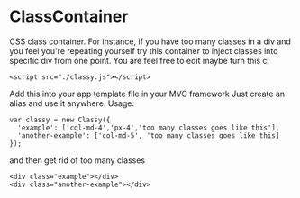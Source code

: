 # ClassContainer

CSS class container. For instance, if you have too many classes in a div and you feel you're repeating yourself try this container to inject classes into specific div from one point.
You are feel free to edit maybe turn this cl
```
<script src="./classy.js"></script>
```

Add this into your app template file in your MVC framework
Just create an alias and use it anywhere.
Usage:
```
var classy = new Classy({
  'example': ['col-md-4','px-4','too many classes goes like this'],
  'another-example': ['col-md-5', 'too many classes goes like this]
});
```
and then get rid of too many classes
```
<div class="example"></div>
<div class="another-example"></div>
```
